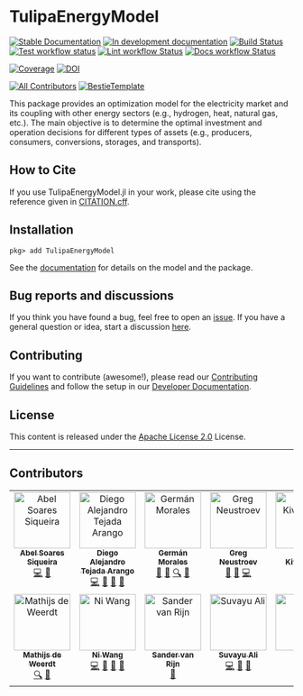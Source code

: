 # TulipaEnergyModel

[![Stable Documentation](https://img.shields.io/badge/docs-stable-blue.svg)](https://TulipaEnergy.github.io/TulipaEnergyModel.jl/stable)
[![In development documentation](https://img.shields.io/badge/docs-dev-blue.svg)](https://TulipaEnergy.github.io/TulipaEnergyModel.jl/dev)
[![Build Status](https://github.com/TulipaEnergy/TulipaEnergyModel.jl/workflows/Test/badge.svg)](https://github.com/TulipaEnergy/TulipaEnergyModel.jl/actions)
[![Test workflow status](https://github.com/TulipaEnergy/TulipaEnergyModel.jl/actions/workflows/Test.yml/badge.svg?branch=main)](https://github.com/TulipaEnergy/TulipaEnergyModel.jl/actions/workflows/Test.yml?query=branch%3Amain)
[![Lint workflow Status](https://github.com/TulipaEnergy/TulipaEnergyModel.jl/actions/workflows/Lint.yml/badge.svg?branch=main)](https://github.com/TulipaEnergy/TulipaEnergyModel.jl/actions/workflows/Lint.yml?query=branch%3Amain)
[![Docs workflow Status](https://github.com/TulipaEnergy/TulipaEnergyModel.jl/actions/workflows/Docs.yml/badge.svg?branch=main)](https://github.com/TulipaEnergy/TulipaEnergyModel.jl/actions/workflows/Docs.yml?query=branch%3Amain)

[![Coverage](https://codecov.io/gh/TulipaEnergy/TulipaEnergyModel.jl/branch/main/graph/badge.svg)](https://codecov.io/gh/TulipaEnergy/TulipaEnergyModel.jl)
[![DOI](https://zenodo.org/badge/DOI/10.5281/zenodo.8363262.svg)](https://doi.org/10.5281/zenodo.8363262)

[![All Contributors](https://img.shields.io/github/all-contributors/TulipaEnergy/TulipaEnergyModel.jl?labelColor=5e1ec7&color=c0ffee&style=flat-square)](#contributors)
[![BestieTemplate](https://img.shields.io/endpoint?url=https://raw.githubusercontent.com/JuliaBesties/BestieTemplate.jl/main/docs/src/assets/badge.json)](https://github.com/JuliaBesties/BestieTemplate.jl)

This package provides an optimization model for the electricity market and its coupling with other energy sectors (e.g., hydrogen, heat, natural gas, etc.). The main objective is to determine the optimal investment and operation decisions for different types of assets (e.g., producers, consumers, conversions, storages, and transports).

## How to Cite

If you use TulipaEnergyModel.jl in your work, please cite using the reference given in [CITATION.cff](https://github.com/TulipaEnergy/TulipaEnergyModel.jl/blob/main/CITATION.cff).

## Installation

```julia-pkg
pkg> add TulipaEnergyModel
```

See the [documentation](https://tulipaenergy.github.io/TulipaEnergyModel.jl/stable/) for details on the model and the package.

## Bug reports and discussions

If you think you have found a bug, feel free to open an [issue](https://github.com/TulipaEnergy/TulipaEnergyModel.jl/issues).
If you have a general question or idea, start a discussion [here](https://github.com/TulipaEnergy/TulipaEnergyModel.jl/discussions).

## Contributing

If you want to contribute (awesome!), please read our [Contributing Guidelines](https://tulipaenergy.github.io/TulipaEnergyModel.jl/dev/90-contributing/) and follow the setup in our [Developer Documentation](https://tulipaenergy.github.io/TulipaEnergyModel.jl/dev/91-developer/).

## License

This content is released under the [Apache License 2.0](https://www.apache.org/licenses/LICENSE-2.0) License.

---

## Contributors

<!-- ALL-CONTRIBUTORS-LIST:START - Do not remove or modify this section -->
<!-- prettier-ignore-start -->
<!-- markdownlint-disable -->
<table>
  <tbody>
    <tr>
      <td align="center" valign="top" width="14.28%"><a href="https://abelsiqueira.com"><img src="https://avatars.githubusercontent.com/u/1068752?v=4?s=100" width="100px;" alt="Abel Soares Siqueira"/><br /><sub><b>Abel Soares Siqueira</b></sub></a><br /><a href="https://github.com/TulipaEnergy/TulipaEnergyModel.jl/commits?author=abelsiqueira" title="Code">💻</a> <a href="https://github.com/TulipaEnergy/TulipaEnergyModel.jl/pulls?q=is%3Apr+reviewed-by%3Aabelsiqueira" title="Reviewed Pull Requests">👀</a></td>
      <td align="center" valign="top" width="14.28%"><a href="https://github.com/datejada"><img src="https://avatars.githubusercontent.com/u/12887482?v=4?s=100" width="100px;" alt="Diego Alejandro Tejada Arango"/><br /><sub><b>Diego Alejandro Tejada Arango</b></sub></a><br /><a href="https://github.com/TulipaEnergy/TulipaEnergyModel.jl/commits?author=datejada" title="Code">💻</a> <a href="https://github.com/TulipaEnergy/TulipaEnergyModel.jl/pulls?q=is%3Apr+reviewed-by%3Adatejada" title="Reviewed Pull Requests">👀</a> <a href="#ideas-datejada" title="Ideas, Planning, & Feedback">🤔</a> <a href="#research-datejada" title="Research">🔬</a></td>
      <td align="center" valign="top" width="14.28%"><a href="https://github.com/g-moralesespana"><img src="https://avatars.githubusercontent.com/u/42405171?v=4?s=100" width="100px;" alt="Germán Morales"/><br /><sub><b>Germán Morales</b></sub></a><br /><a href="#research-g-moralesespana" title="Research">🔬</a> <a href="#ideas-g-moralesespana" title="Ideas, Planning, & Feedback">🤔</a> <a href="#fundingFinding-g-moralesespana" title="Funding Finding">🔍</a> <a href="#projectManagement-g-moralesespana" title="Project Management">📆</a></td>
      <td align="center" valign="top" width="14.28%"><a href="https://github.com/greg-neustroev"><img src="https://avatars.githubusercontent.com/u/32451432?v=4?s=100" width="100px;" alt="Greg Neustroev"/><br /><sub><b>Greg Neustroev</b></sub></a><br /><a href="#ideas-greg-neustroev" title="Ideas, Planning, & Feedback">🤔</a> <a href="#research-greg-neustroev" title="Research">🔬</a> <a href="https://github.com/TulipaEnergy/TulipaEnergyModel.jl/commits?author=greg-neustroev" title="Code">💻</a></td>
      <td align="center" valign="top" width="14.28%"><a href="https://github.com/jkiviluo"><img src="https://avatars.githubusercontent.com/u/40472544?v=4?s=100" width="100px;" alt="Juha Kiviluoma"/><br /><sub><b>Juha Kiviluoma</b></sub></a><br /><a href="#ideas-jkiviluo" title="Ideas, Planning, & Feedback">🤔</a> <a href="#research-jkiviluo" title="Research">🔬</a></td>
      <td align="center" valign="top" width="14.28%"><a href="https://github.com/clizbe"><img src="https://avatars.githubusercontent.com/u/11889283?v=4?s=100" width="100px;" alt="Lauren Clisby"/><br /><sub><b>Lauren Clisby</b></sub></a><br /><a href="https://github.com/TulipaEnergy/TulipaEnergyModel.jl/commits?author=clizbe" title="Code">💻</a> <a href="https://github.com/TulipaEnergy/TulipaEnergyModel.jl/pulls?q=is%3Apr+reviewed-by%3Aclizbe" title="Reviewed Pull Requests">👀</a> <a href="#ideas-clizbe" title="Ideas, Planning, & Feedback">🤔</a> <a href="#projectManagement-clizbe" title="Project Management">📆</a></td>
      <td align="center" valign="top" width="14.28%"><a href="https://github.com/lsoucasse"><img src="https://avatars.githubusercontent.com/u/135331272?v=4?s=100" width="100px;" alt="Laurent Soucasse"/><br /><sub><b>Laurent Soucasse</b></sub></a><br /><a href="#ideas-lsoucasse" title="Ideas, Planning, & Feedback">🤔</a></td>
    </tr>
    <tr>
      <td align="center" valign="top" width="14.28%"><a href="https://github.com/mdeweerdt"><img src="https://avatars.githubusercontent.com/u/1650785?v=4?s=100" width="100px;" alt="Mathijs de Weerdt"/><br /><sub><b>Mathijs de Weerdt</b></sub></a><br /><a href="#fundingFinding-mdeweerdt" title="Funding Finding">🔍</a> <a href="#projectManagement-mdeweerdt" title="Project Management">📆</a></td>
      <td align="center" valign="top" width="14.28%"><a href="https://github.com/gnawin"><img src="https://avatars.githubusercontent.com/u/125902905?v=4?s=100" width="100px;" alt="Ni Wang"/><br /><sub><b>Ni Wang</b></sub></a><br /><a href="https://github.com/TulipaEnergy/TulipaEnergyModel.jl/commits?author=gnawin" title="Code">💻</a> <a href="https://github.com/TulipaEnergy/TulipaEnergyModel.jl/pulls?q=is%3Apr+reviewed-by%3Agnawin" title="Reviewed Pull Requests">👀</a> <a href="#ideas-gnawin" title="Ideas, Planning, & Feedback">🤔</a> <a href="#research-gnawin" title="Research">🔬</a></td>
      <td align="center" valign="top" width="14.28%"><a href="http://www.svrijn.nl"><img src="https://avatars.githubusercontent.com/u/8833517?v=4?s=100" width="100px;" alt="Sander van Rijn"/><br /><sub><b>Sander van Rijn</b></sub></a><br /><a href="#ideas-sjvrijn" title="Ideas, Planning, & Feedback">🤔</a></td>
      <td align="center" valign="top" width="14.28%"><a href="https://github.com/suvayu"><img src="https://avatars.githubusercontent.com/u/229540?v=4?s=100" width="100px;" alt="Suvayu Ali"/><br /><sub><b>Suvayu Ali</b></sub></a><br /><a href="https://github.com/TulipaEnergy/TulipaEnergyModel.jl/commits?author=suvayu" title="Code">💻</a> <a href="https://github.com/TulipaEnergy/TulipaEnergyModel.jl/pulls?q=is%3Apr+reviewed-by%3Asuvayu" title="Reviewed Pull Requests">👀</a> <a href="#ideas-suvayu" title="Ideas, Planning, & Feedback">🤔</a></td>
      <td align="center" valign="top" width="14.28%"><a href="https://github.com/gzclarence"><img src="https://avatars.githubusercontent.com/u/70965161?v=4?s=100" width="100px;" alt="Zhi"/><br /><sub><b>Zhi</b></sub></a><br /><a href="#ideas-gzclarence" title="Ideas, Planning, & Feedback">🤔</a> <a href="#research-gzclarence" title="Research">🔬</a></td>
      <td align="center" valign="top" width="14.28%"><a href="https://github.com/maaikeelgersma"><img src="https://avatars.githubusercontent.com/u/55436655?v=4?s=100" width="100px;" alt="maaikeelgersma"/><br /><sub><b>maaikeelgersma</b></sub></a><br /><a href="#ideas-maaikeelgersma" title="Ideas, Planning, & Feedback">🤔</a> <a href="#research-maaikeelgersma" title="Research">🔬</a></td>
    </tr>
  </tbody>
</table>

<!-- markdownlint-restore -->
<!-- prettier-ignore-end -->

<!-- ALL-CONTRIBUTORS-LIST:END -->
